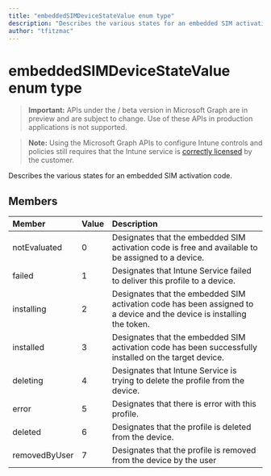 ```yaml
---
title: "embeddedSIMDeviceStateValue enum type"
description: "Describes the various states for an embedded SIM activation code."author: "tfitzmac"
---
```


# embeddedSIMDeviceStateValue enum type

> **Important:** APIs under the / beta version in Microsoft Graph are in preview and are subject to change. Use of these APIs in production applications is not supported.

> **Note:** Using the Microsoft Graph APIs to configure Intune controls and policies still requires that the Intune service is [correctly licensed](https://go.microsoft.com/fwlink/?linkid=839381) by the customer.

Describes the various states for an embedded SIM activation code.
## Members
|Member|Value|Description|
|:---|:---|:---|
|notEvaluated|0|Designates that the embedded SIM activation code is free and available to be assigned to a device.|
|failed|1|Designates that Intune Service failed to deliver this profile to a device.|
|installing|2|Designates that the embedded SIM activation code has been assigned to a device and the device is installing the token.|
|installed|3|Designates that the embedded SIM activation code has been successfully installed on the target device.|
|deleting|4|Designates that Intune Service is trying to delete the profile from the device.|
|error|5|Designates that there is error with this profile.|
|deleted|6|Designates that the profile is deleted from the device.|
|removedByUser|7|Designates that the profile is removed from the device by the user|





